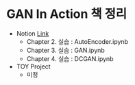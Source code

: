 # GAN In Action 책 정리
- Notion [Link](https://jiyong-jeon.notion.site/GAN-In-Action-c3499c0622fe416193bd3419a049fb8e?pvs=4)
  - Chapter 2. 실습 : AutoEncoder.ipynb
  - Chapter 3. 실습 : GAN.ipynb
  - Chapter 4. 실습 : DCGAN.ipynb
- TOY Project
  - 미정
